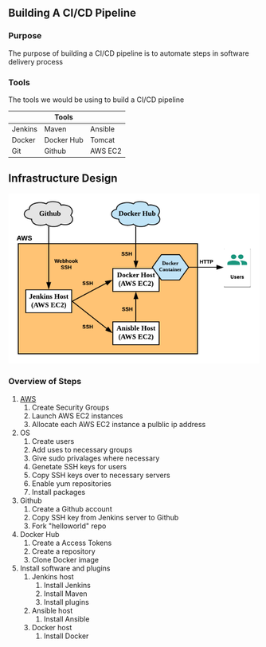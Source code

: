 ## Building A CI/CD Pipeline


### Purpose

The purpose of building a CI/CD pipeline is to automate steps in software delivery process


### Tools

The tools we would be using to build a CI/CD pipeline

|         |   **Tools**   |            |
|---------|---------------|------------|
| Jenkins |     Maven     |   Ansible  |
|  Docker |  Docker Hub   |   Tomcat   |
|   Git   |    Github     |   AWS EC2  |



## Infrastructure Design
![Infrastructure Design](https://github.com/hadriane/cicd_pipeline_java/blob/master/images/Infrastructure_Design.png)


### Overview of Steps

1. [AWS](https://github.com/hadriane/cicd_pipeline_java/blob/master/steps/steps_aws.md)
    1. Create Security Groups
    2. Launch AWS EC2 instances
    3. Allocate each AWS EC2 instance a pulblic ip address
2. OS
    1. Create users
    2. Add uses to necessary groups
    3. Give sudo privalages where necessary
    4. Genetate SSH keys for users
    5. Copy SSH keys over to necessary servers
    6. Enable yum repositories
    7. Install packages
3. Github
    1. Create a Github account
    2. Copy SSH key from Jenkins server to Github
    2. Fork "helloworld" repo
4. Docker Hub
    1. Create a Access Tokens
    2. Create a repository
    3. Clone Docker image
5. Install software and plugins
    1. Jenkins host
        1. Install Jenkins
        2. Install Maven
        3. Install plugins
    2. Ansible host
        1. Install Ansible
    3. Docker host
        1. Install Docker
 
